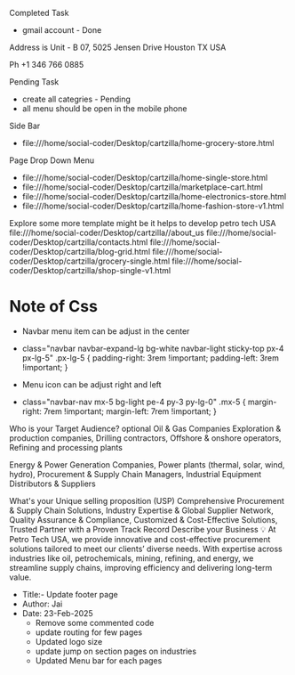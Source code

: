 Completed Task 
- gmail account - Done 

Address is
Unit - B 07,  5025 Jensen Drive  Houston TX  USA

Ph  +1 346 766 0885

Pending Task
- create all categries - Pending
- all menu should be open in the mobile phone 


Side Bar
- file:///home/social-coder/Desktop/cartzilla/home-grocery-store.html


Page Drop Down Menu
- file:///home/social-coder/Desktop/cartzilla/home-single-store.html
- file:///home/social-coder/Desktop/cartzilla/marketplace-cart.html
- file:///home/social-coder/Desktop/cartzilla/home-electronics-store.html
- file:///home/social-coder/Desktop/cartzilla/home-fashion-store-v1.html


Explore some more template might be it helps to develop petro tech USA
file:///home/social-coder/Desktop/cartzilla//about_us
file:///home/social-coder/Desktop/cartzilla/contacts.html
file:///home/social-coder/Desktop/cartzilla/blog-grid.html
file:///home/social-coder/Desktop/cartzilla/grocery-single.html
file:///home/social-coder/Desktop/cartzilla/shop-single-v1.html


# Note of Css
- Navbar menu item can be adjust in the center 
- class="navbar navbar-expand-lg bg-white navbar-light sticky-top px-4 px-lg-5"
    .px-lg-5 {
        padding-right: 3rem !important;
        padding-left: 3rem !important;
    }

- Menu icon can be adjust right and left
- class="navbar-nav mx-5 bg-light pe-4 py-3 py-lg-0"
    .mx-5 {
        margin-right: 7rem !important;
        margin-left: 7rem !important;
    }




Who is your Target Audience? optional
Oil & Gas Companies
Exploration & production companies, Drilling contractors, Offshore & onshore operators, Refining and processing plants

Energy & Power Generation Companies, Power plants (thermal, solar, wind, hydro), Procurement & Supply Chain Managers, Industrial Equipment Distributors & Suppliers



What's your Unique selling proposition (USP)
Comprehensive Procurement & Supply Chain Solutions, Industry Expertise & Global Supplier Network, Quality Assurance & Compliance, Customized & Cost-Effective Solutions, Trusted Partner with a Proven Track Record
Describe your Business 💡
At Petro Tech USA, we provide innovative and cost-effective procurement solutions tailored to meet our clients’ diverse needs. With expertise across industries like oil, petrochemicals, mining, refining, and energy, we streamline supply chains, improving efficiency and delivering long-term value.


- Title:- Update footer page
- Author: Jai
- Date: 23-Feb-2025
	- Remove some commented code
    - update routing for few pages
    - Updated logo size
    - update jump on section pages on industries
    - Updated Menu bar for each pages


